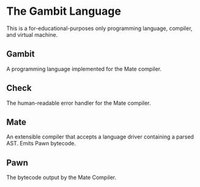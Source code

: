 # The Gambit Language
This is a for-educational-purposes only programming language, compiler, and virtual machine.

## Gambit
A programming language implemented for the Mate compiler.

## Check
The human-readable error handler for the Mate compiler.

## Mate
An extensible compiler that accepts a language driver containing a parsed AST. Emits Pawn bytecode.

## Pawn
The bytecode output by the Mate Compiler.
